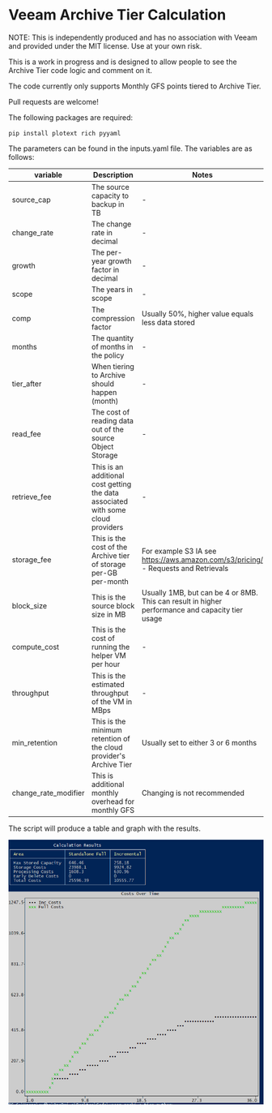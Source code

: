 # Veeam Archive Tier Calculation

NOTE: This is independently produced and has no association with Veeam and provided under the MIT license. Use at your own risk.

This is a work in progress and is designed to allow people to see the Archive Tier code logic and comment on it. 

The code currently only supports Monthly GFS points tiered to Archive Tier.

Pull requests are welcome!

The following packages are required:

    pip install plotext rich pyyaml

The parameters can be found in the inputs.yaml file. The variables are as follows:

| variable | Description | Notes |
|----------|-------------|-------|
| source_cap | The source capacity to backup in TB | - | 
| change_rate | The change rate in decimal | - |
| growth | The per-year growth factor in decimal | - |
| scope | The years in scope | - |
| comp | The compression factor | Usually 50%, higher value equals less data stored |
| months | The quantity of months in the policy | - |
| tier_after | When tiering to Archive should happen (month) | - |
| read_fee | The cost of reading data out of the source Object Storage | - |
| retrieve_fee | This is an additional cost getting the data associated with some cloud providers | - |
| storage_fee | This is the cost of the Archive tier of storage per-GB per-month | For example S3 IA see https://aws.amazon.com/s3/pricing/ - Requests and Retrievals |
| block_size | This is the source block size in MB | Usually 1MB, but can be 4 or 8MB. This can result in higher performance and capacity tier usage |
| compute_cost | This is the cost of running the helper VM per hour | - |
| throughput | This is the estimated throughput of the VM in MBps | - |
| min_retention | This is the minimum retention of the cloud provider's Archive Tier | Usually set to either 3 or 6 months |
| change_rate_modifier | This is additional monthly overhead for monthly GFS | Changing is not recommended |


The script will produce a table and graph with the results. 

![output](output.png)